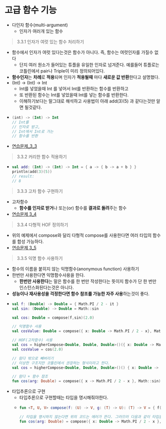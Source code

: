 고급 함수 기능
===
* 다인자 함수(multi-argument)
  * 인자가 여러개 있는 함수
  
> 3.3.1 인자가 여럿 있는 함수 처리하기
* 함수에서 인자가 여럿 있다는것은 함수가 아니다. 즉, 함수는 여럿인자를 가질수 없다
  * 단지 여러 원소가 들어있는 튜플을 유일한 인자로 넘겨준다. 예를들어 튜플로는 코틀린에서 pair나 Triple이 미리 정의되어있다.
* **함수인자**는 **차례**로 **적용**되며 인자가 **적용될때** 마다 **새로운 값 반환**한다고 설명했다.
* (Int) -> (Int) -> Int
  * Int를 넣었을때 Int 를 넣어서 Int를 반환하는 함수를 반환하고
  * 또 반환된 함수는 Int를 넣었을때 Int를  넣는 함수를 반환한다.
  * 이해하기보다는 말그대로 해석하고 사용법이 아래 add(3)(5) 과 같다는것만 알면 될것같다.
* ```kotlin
  (int) -> (Int) -> Int 
  // Int를
  // 인자로 받고, 
  // Int에서 Int로 가는
  // 함수를 반환
* [연습문제_3_3](https://github.com/sdk0213/Knowledge-Storage/blob/master/kotlin/kotlin%20with%20safe%20Programming/exam/exam_3_3.md)

> 3.3.2 커리한 함수 적용하기
* ```kotlin
  val add: (Int) -> (Int) -> Int = { a -> { b -> a + b } }
  println(add(3)(5))
  // result:
  // 8
  
  
> 3.3.3 고차 함수 구현하기
* 고차함수
  * **함수를 인자로 받거**나 또는(or) 함수를 **결과로 돌려**주는 함수
* [연습문제 3_4](https://github.com/sdk0213/Knowledge-Storage/blob/master/kotlin/kotlin%20with%20safe%20Programming/exam/exam_3_4.md)

> 3.3.4 다형적 HOF 정의하기
* 위의 예제에서 compose와 달리 다형적 compose를 사용한다면 여러 타입의 함수를 합성 가능하다.
* [연습문제 3_5]()

> 3.3.5 익명 함수 사용하기
* 함수의 이름을 붙히지 않는 익명함수(anonymous function) 사용하기
* 한번만 사용한다면 익명함수사용을 한다.
  * **한번만 사용한다**는 말은 함수를 한 번만 작성한다는 뜻이지 함수가 단 한 번만 인스턴스화된다는것은 아니다.
* **성능이나 재사용성을 걱정한다면 함수 참조를 가능한 자주 사용**하는것이 좋다.
* ```kotlin
  val f: (Double) -> Double = { Math.PI / 2 - it }
  val sin: (Double) -> Double = Math::sin

  val cos: Double = compose(f,sin)(2.0)

  // 익명함수 사용
  val cosValue: Double = compose({ x: Double -> Math.PI / 2 - x}, Math::sin)(2.0)

  // HOF(고차함수) 사용
  val cos = higherCompose<Double, Double, Double>()({ x: Double -> Math.PI / 2 - x })(Math::sin)
  val cosValue = cos(2.0)

  // 람다 밖으로 빼버리기
  // 이상한 구조지만 코틀린에서 권장하는 형식이라고 한다.
  val cos = higherCompose<Double, Double, Double>()() { x: Double -> Math.PI / 2 - x }(Math::sin)

  // 람다 + 함수 참조
  fun cos(arg: Double) = compose({ x -> Math.PI / 2 - x }, Math::sin)(arg)

* 타입추론으로 구현
  * 타입추론으로 구현할때는 타입을 명시해줘야한다.
  * ```kotlin
    fun <T, U, V> compose(f: (U) -> V, g: (T) -> U): (T) -> V = { f(g(it)) }
  
    // 타입을 명시하지 않는다면 위의 코드는 에러가 뜬다. 그러므러 다음과 같이 타입을 명시해줘야만 한다.
    fun cos(arg: Double) = compose({ x: Double -> Math.PI / 2 - x }, { x: Double -> Math.sin(x)})(arg)
